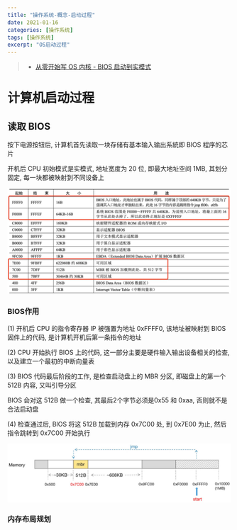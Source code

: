 ```yaml
---
title: "操作系统-概念-启动过程"
date: 2021-01-16
categories: [操作系统]
tags: [操作系统]
excerpt: "OS启动过程"
---
```


> - [从零开始写 OS 内核 - BIOS 启动到实模式](https://segmentfault.com/a/1190000040131294)

# 计算机启动过程

## 读取 BIOS

按下电源按钮后, 计算机首先读取一块存储有基本输入输出系統即 BIOS 程序的芯片

开机后 CPU 初始模式是实模式, 地址宽度为 20 位, 即最大地址空间 1MB, 其划分固定, 每一块都被映射到不同设备上

![](/assets/SelfImgur/20240923_230527.jpg)

### BIOS作用

(1) 开机后 CPU 的指令寄存器 IP 被强置为地址 0xFFFF0, 该地址被映射到 BIOS 固件上的代码, 是计算机开机后第一条指令的地址

(2) CPU 开始执行 BIOS 上的代码, 这一部分主要是硬件输入输出设备相关的检查, 以及建立一个最初的中断向量表

(3) BIOS 代码最后阶段的工作, 是检查启动盘上的 MBR 分区, 即磁盘上的第一个 512B 内容, 又叫引导分区

BIOS 会对这 512B 做一个检查, 其最后2个字节必须是0x55 和 0xaa, 否则就不是合法启动盘

(4) 检查通过后, BIOS 将这 512B 加载到内存 0x7C00 处, 到 0x7E00 为止, 然后指令跳转到 0x7C00 开始执行

![](/assets/SelfImgur/20240924_005051.jpg)

### 内存布局规划

